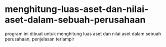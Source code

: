 # menghitung-luas-aset-dan-nilai-aset-dalam-sebuah-perusahaan
program ini dibuat untuk menghitung luas aset dan nilai aset dalam sebuah perusahaan, penjelasan terlampir
